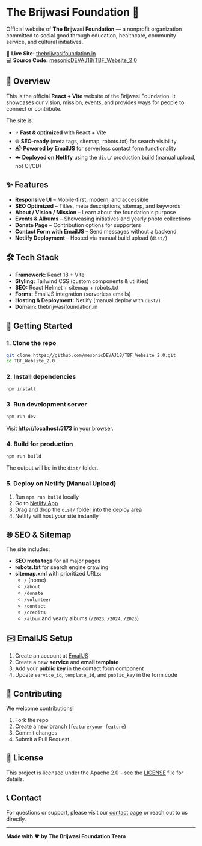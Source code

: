 # The Brijwasi Foundation 🌿

Official website of **The Brijwasi Foundation** — a nonprofit organization committed to social good through education, healthcare, community service, and cultural initiatives.

🔗 **Live Site:** [thebrijwasifoundation.in](https://thebrijwasifoundation.in)  
💻 **Source Code:** [mesonicDEVAJ18/TBF_Website_2.0](https://github.com/mesonicDEVAJ18/TBF_Website_2.0)

## 📌 Overview

This is the official **React + Vite** website of the Brijwasi Foundation. It showcases our vision, mission, events, and provides ways for people to connect or contribute.

The site is:
- ⚡ **Fast & optimized** with React + Vite
- 🌐 **SEO-ready** (meta tags, sitemap, robots.txt) for search visibility
- 📬 **Powered by EmailJS** for serverless contact form functionality
- ☁️ **Deployed on Netlify** using the `dist/` production build (manual upload, not CI/CD)

## ✨ Features

- **Responsive UI** – Mobile-first, modern, and accessible
- **SEO Optimized** – Titles, meta descriptions, sitemap, and keywords
- **About / Vision / Mission** – Learn about the foundation's purpose
- **Events & Albums** – Showcasing initiatives and yearly photo collections
- **Donate Page** – Contribution options for supporters
- **Contact Form with EmailJS** – Send messages without a backend
- **Netlify Deployment** – Hosted via manual build upload (`dist/`)

## 🛠️ Tech Stack

- **Framework:** React 18 + Vite
- **Styling:** Tailwind CSS (custom components & utilities)
- **SEO:** React Helmet + sitemap + robots.txt
- **Forms:** EmailJS integration (serverless emails)
- **Hosting & Deployment:** Netlify (manual deploy with `dist/`)
- **Domain:** thebrijwasifoundation.in

## 🚀 Getting Started

### 1. Clone the repo

```bash
git clone https://github.com/mesonicDEVAJ18/TBF_Website_2.0.git
cd TBF_Website_2.0
```

### 2. Install dependencies

```bash
npm install
```

### 3. Run development server

```bash
npm run dev
```

Visit **http://localhost:5173** in your browser.

### 4. Build for production

```bash
npm run build
```

The output will be in the `dist/` folder.

### 5. Deploy on Netlify (Manual Upload)

1. Run `npm run build` locally
2. Go to [Netlify App](https://app.netlify.com)
3. Drag and drop the `dist/` folder into the deploy area
4. Netlify will host your site instantly

## 🌐 SEO & Sitemap

The site includes:
- **SEO meta tags** for all major pages
- **robots.txt** for search engine crawling
- **sitemap.xml** with prioritized URLs:
  - `/` (home)
  - `/about`
  - `/donate`
  - `/volunteer`
  - `/contact`
  - `/credits`
  - `/album` and yearly albums (`/2023`, `/2024`, `/2025`)

## ✉️ EmailJS Setup

1. Create an account at [EmailJS](https://www.emailjs.com)
2. Create a new **service** and **email template**
3. Add your **public key** in the contact form component
4. Update `service_id`, `template_id`, and `public_key` in the form code

## 🤝 Contributing

We welcome contributions!

1. Fork the repo
2. Create a new branch (`feature/your-feature`)
3. Commit changes
4. Submit a Pull Request

## 📄 License

This project is licensed under the Apache 2.0 - see the [LICENSE](LICENSE) file for details.

## 📞 Contact

For questions or support, please visit our [contact page](https://thebrijwasifoundation.in/contact) or reach out to us directly.

---

**Made with ❤️ by The Brijwasi Foundation Team**
